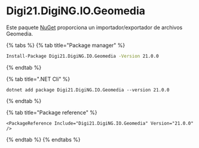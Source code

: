 # Digi21.DigiNG.IO.Geomedia

Este paquete [NuGet](https://www.nuget.org/packages/Digi21.DigiNG.Io.Shp) proporciona un importador/exportador de archivos Geomedia.

{% tabs %}
{% tab title="Package manager" %}
```bash
Install-Package Digi21.DigiNG.IO.Geomedia -Version 21.0.0
```
{% endtab %}

{% tab title=".NET Cli" %}
```
dotnet add package Digi21.DigiNG.IO.Geomedia --version 21.0.0
```
{% endtab %}

{% tab title="Package reference" %}
```markup
<PackageReference Include="Digi21.DigiNG.IO.Geomedia" Version="21.0.0" />
```
{% endtab %}
{% endtabs %}





